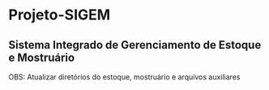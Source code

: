 # Projeto-SIGEM
Sistema Integrado de Gerenciamento de Estoque e Mostruário
--------------------------------------------------------
OBS: Atualizar diretórios do estoque, mostruário e arquivos auxiliares
